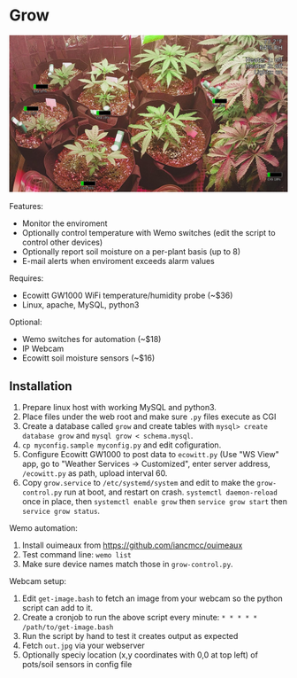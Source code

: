 # Grow

![Sample output](https://raw.githubusercontent.com/dustball/grow/master/sample.jpeg)

Features:

* Monitor the enviroment
* Optionally control temperature with Wemo switches (edit the script to control other devices)
* Optionally report soil moisture on a per-plant basis (up to 8) 
* E-mail alerts when enviroment exceeds alarm values

Requires:

* Ecowitt GW1000 WiFi temperature/humidity probe (~$36)
* Linux, apache, MySQL, python3

Optional:

* Wemo switches for automation (~$18)
* IP Webcam 
* Ecowitt soil moisture sensors (~$16)

## Installation

1. Prepare linux host with working MySQL and python3.
2. Place files under the web root and make sure `.py` files execute as CGI
3. Create a database called `grow` and create tables with `mysql> create database grow` and `mysql grow < schema.mysql`.
4. `cp myconfig.sample myconfig.py` and edit cofiguration.  
5. Configure Ecowitt GW1000 to post data to `ecowitt.py` (Use "WS View" app, go to "Weather Services -> Customized", enter server address, `/ecowitt.py` as path, upload interval 60.
6. Copy `grow.service` to `/etc/systemd/system` and edit to make the `grow-control.py` run at boot, and restart on crash.  `systemctl daemon-reload` once in place, then `systemctl enable grow` then `service grow start` then `service grow status`.

Wemo automation:

1. Install ouimeaux from https://github.com/iancmcc/ouimeaux
2. Test command line: `wemo list`
3. Make sure device names match those in `grow-control.py`.

Webcam setup:

1. Edit `get-image.bash` to fetch an image from your webcam so the python script can add to it. 
2. Create a cronjob to run the above script every minute: `* * * * * /path/to/get-image.bash`
3. Run the script by hand to test it creates output as expected
4. Fetch `out.jpg` via your webserver 
5. Optionally speciy location (x,y coordinates with 0,0 at top left) of pots/soil sensors in config file
